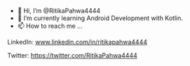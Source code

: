 - 👋 Hi, I’m @RitikaPahwa4444
- 🌱 I’m currently learning Android Development with Kotlin.
- 📫 How to reach me ...

LinkedIn: www.linkedin.com/in/ritikapahwa4444

Twitter: https://twitter.com/RitikaPahwa4444

<!---
RitikaPahwa4444/RitikaPahwa4444 is a ✨ special ✨ repository because its `README.md` (this file) appears on your GitHub profile.
You can click the Preview link to take a look at your changes.
--->
